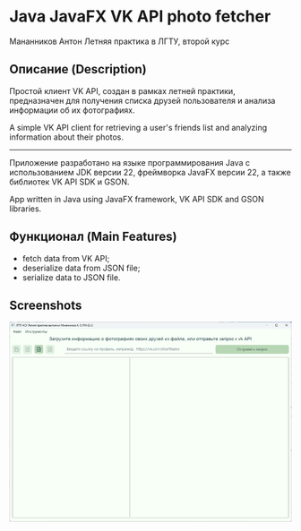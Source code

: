 # Java JavaFX VK API photo fetcher

Мананников Антон Летняя практика в ЛГТУ, второй курс

## Описание (Description)

Простой клиент VK API, создан в рамках летней практики, предназначен для получения списка друзей пользователя и анализа информации об их фотографиях.

A simple VK API client for retrieving a user's friends list and analyzing information about their photos.

--- 

Приложение разработано на языке программирования Java с использованием JDK версии 22, фреймворка JavaFX версии 22, а также библиотек VK API SDK и GSON.

App written in Java using JavaFX framework, VK API SDK and GSON libraries.

## Функционал (Main Features)

- fetch data from VK API;
- deserialize data from JSON file;
- serialize data to JSON file.

## Screenshots

![img.png](img.png)

